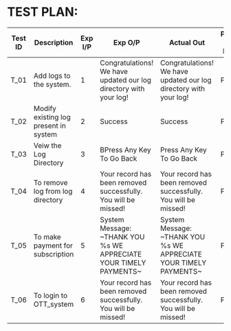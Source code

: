 # TEST PLAN:

| **Test ID** | **Description**                                              | **Exp I/P** | **Exp O/P** | **Actual Out** |**Pass or Fail**  |    
|-------------|--------------------------------------------------------------|------------|-------------|----------------|------------------|
|  T_01       | Add logs to the system.                         | 1 | Congratulations! We have updated our log directory with your log! | Congratulations! We have updated our log directory with your log! | Pass |
|  T_02      |Modify existing log present in system | 2| Success | Success | Pass
|  T_03   |Veiw the Log Directory |3| BPress Any Key To Go Back | Press Any Key To Go Back |Pass |
| T_04 | To remove log from log directory | 4| Your record has been removed successfully. You will be missed! | Your record has been removed successfully. You will be missed!| Pass |
| T_05 | To make payment for subscription| 5 | System Message: ~THANK YOU %s WE APPRECIATE YOUR TIMELY PAYMENTS~ | System Message: ~THANK YOU %s WE APPRECIATE YOUR TIMELY PAYMENTS~ | Pass |
| T_06 | To login to OTT_system | 6| Your record has been removed successfully. You will be missed! | Your record has been removed successfully. You will be missed!| Pass |


